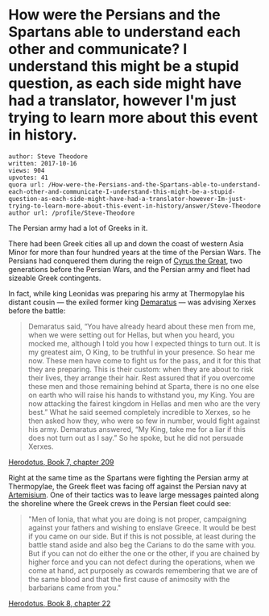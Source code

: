 # How were the Persians and the Spartans able to understand each other and communicate? I understand this might be a stupid question, as each side might have had a translator, however I'm just trying to learn more about this event in history.

	author: Steve Theodore
	written: 2017-10-16
	views: 904
	upvotes: 41
	quora url: /How-were-the-Persians-and-the-Spartans-able-to-understand-each-other-and-communicate-I-understand-this-might-be-a-stupid-question-as-each-side-might-have-had-a-translator-however-Im-just-trying-to-learn-more-about-this-event-in-history/answer/Steve-Theodore
	author url: /profile/Steve-Theodore


The Persian army had a lot of Greeks in it.

There had been Greek cities all up and down the coast of western Asia Minor for more than four hundred years at the time of the Persian Wars. The Persians had conquered them during the reign of [Cyrus the Great](https://en.wikipedia.org/wiki/Cyrus_the_Great), two generations before the Persian Wars, and the Persian army and fleet had sizeable Greek contingents.

In fact, while king Leonidas was preparing his army at Thermopylae his distant cousin — the exiled former king [Demaratus](https://en.wikipedia.org/wiki/Demaratus) — was advising Xerxes before the battle:

> Demaratus said, “You have already heard about these men from me, when we were setting out for Hellas, but when you heard, you mocked me, although I told you how I expected things to turn out. It is my greatest aim, O King, to be truthful in your presence. So hear me now. These men have come to fight us for the pass, and it for this that they are preparing. This is their custom: when they are about to risk their lives, they arrange their hair. Rest assured that if you overcome these men and those remaining behind at Sparta, there is no one else on earth who will raise his hands to withstand you, my King. You are now attacking the fairest kingdom in Hellas and men who are the very best.” What he said seemed completely incredible to Xerxes, so he then asked how they, who were so few in number, would fight against his army. Demaratus answered, “My King, take me for a liar if this does not turn out as I say.” So he spoke, but he did not persuade Xerxes.

[Herodotus, Book 7, chapter 209](http://www.perseus.tufts.edu/hopper/text?doc=Perseus:text:1999.01.0126:book=7:chapter=209)

Right at the same time as the Spartans were fighting the Persian army at Thermopylae, the Greek fleet was facing off against the Persian navy at [Artemisium](https://en.wikipedia.org/wiki/Battle_of_Artemisium). One of their tactics was to leave large messages painted along the shoreline where the Greek crews in the Persian fleet could see:

> "Men of Ionia, that what you are doing is not proper, campaigning against your fathers and wishing to enslave Greece. It would be best if you came on our side. But if this is not possible, at least during the battle stand aside and also beg the Carians to do the same with you. But if you can not do either the one or the other, if you are chained by higher force and you can not defect during the operations, when we come at hand, act purposely as cowards remembering that we are of the same blood and that the first cause of animosity with the barbarians came from you."

[Herodotus, Book 8, chapter 22](http://www.perseus.tufts.edu/hopper/text?doc=Perseus%3Atext%3A1999.01.0126%3Abook%3D8%3Achapter%3D22)

